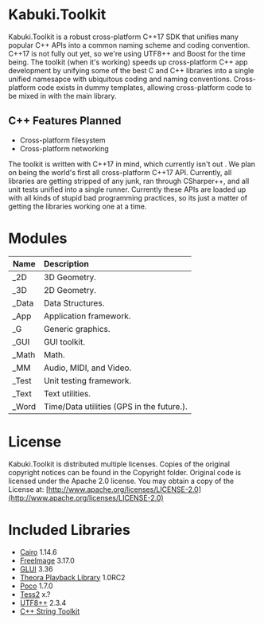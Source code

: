# Kabuki.Toolkit #
Kabuki.Toolkit is a robust cross-platform C++17 SDK that unifies many popular C++ APIs into a common naming scheme and coding convention. C++17 is not fully out yet, so we're using UTF8++ and Boost for the time being. The toolkit (when it's working) speeds up cross-platform C++ app development by unifying some of the best C and C++ libraries into a single unified namesapce with ubiquitous coding and naming conventions. Cross-platform code exists in dummy templates, allowing cross-platform code to be mixed in with the main library.

## C++ Features Planned ##
* Cross-platform filesystem
* Cross-platform networking

The toolkit is written with C++17 in mind, which currently isn't out . We plan on being the world's first all cross-platform C++17 API. Currently, all libraries are getting stripped of any junk, ran through CSharper++, and all unit tests unified into a single runner. Currently these APIs are loaded up with all kinds of stupid bad programming practices, so its just a matter of getting the libraries working one at a time.

# Modules #
| Name | Description |
|------|:------------|
| _2D | 3D Geometry.|
| _3D | 2D Geometry.|
| _Data | Data Structures.|
| _App | Application framework.|
| _G | Generic graphics.|
| _GUI | GUI toolkit.|
| _Math | Math.|
| _MM | Audio, MIDI, and Video.|
| _Test | Unit testing framework.|
| _Text | Text utilities.|
| _Word | Time/Data utilities (GPS in the future.).|

# License #
Kabuki.Toolkit is distributed multiple licenses. Copies of the original copyright notices can be found in the Copyright folder. Original code is licensed under the Apache 2.0 license. You may obtain a copy of the License at:
[http://www.apache.org/licenses/LICENSE-2.0](http://www.apache.org/licenses/LICENSE-2.0)

# Included Libraries #
* [Cairo](http://cairographics.org/) 1.14.6
* [FreeImage](http://freeimage.sourceforge.net/) 3.17.0
* [GLUI](http://glui.sourceforge.net/) 3.36
* [Theora Playback Library](http://libtheoraplayer.cateia.com/) 1.0RC2
* [Poco](http://pocoproject.org/) 1.7.0
* [Tess2](https://github.com/diatomic/tess2/issues/4) x.?
* [UTF8++](https://github.com/Drako/utf8pp) 2.3.4
* [C++ String Toolkit](https://github.com/ArashPartow/strtk)
